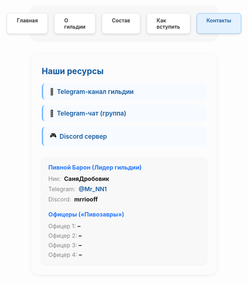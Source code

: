 <style>
.menu-nav {
  display: flex; 
  justify-content: center; 
  gap: 18px; 
  background: #f7f7f7; 
  padding: 18px 0 16px 0; 
  border-radius: 0 0 14px 14px; 
  box-shadow: 0 2px 8px #0001;
  margin-bottom: 40px;
  max-width: 700px;
  margin-left: auto;
  margin-right: auto;
}
.menu-btn {
  background: #fff;
  color: #2d2d2d;
  font-weight: 600;
  border-radius: 8px;
  padding: 10px 26px;
  text-decoration: none;
  transition: background 0.18s, box-shadow 0.18s, color 0.18s;
  box-shadow: 0 2px 6px #0002;
  border: 1px solid #ececec;
  display: inline-block;
}
.menu-btn:hover, .menu-btn:focus {
  background: #ffda73;
  border-color: #f3c143;
  color: #222;
  outline: none;
}
.menu-btn.active {
  background: #e3f1ff;
  border-color: #7dbdff;
  color: #145ba0;
}
.contacts-wrap {
  max-width: 700px;
  margin: 0 auto 36px auto;
  background: #fcfcfd;
  border-radius: 18px;
  box-shadow: 0 2px 12px #0001;
  padding: 32px 28px 28px 28px;
  font-size: 1.15em;
}
.contacts-title {
  font-size: 1.4em;
  font-weight: 700;
  color: #145ba0;
  margin-bottom: 20px;
  display: flex;
  align-items: center;
  gap: 10px;
}
.contacts-list {
  list-style: none;
  margin: 0 0 2em 0;
  padding: 0;
  display: flex;
  flex-direction: column;
  gap: 14px;
}
.contacts-list li {
  background: #f7faff;
  border-left: 4px solid #7dbdff;
  border-radius: 10px;
  padding: 12px 18px;
  font-size: 1.06em;
  display: flex;
  align-items: center;
  gap: 8px;
}
.contacts-link {
  color: #145ba0;
  text-decoration: none;
  font-weight: 600;
  transition: color 0.15s;
}
.contacts-link:hover {
  color: #e3b108;
  text-decoration: underline;
}
.leader-block {
  margin-top: 2em;
  padding: 16px 18px;
  background: #f8f8f8;
  border-radius: 10px;
  box-shadow: 0 1px 6px #0001;
}
.leader-title {
  font-weight: 700;
  color: #2979ff;
  margin-bottom: 0.7em;
}
.leader-contacts {
  display: flex;
  flex-direction: column;
  gap: 8px;
  margin-bottom: 16px;
}
.leader-label {
  color: #888;
  font-size: 0.98em;
  margin-right: 4px;
}
.officers-title {
  font-weight: 700;
  color: #2979ff;
  margin-top: 1.3em;
  margin-bottom: 0.7em;
}
.officer-list {
  display: flex;
  flex-direction: column;
  gap: 6px;
}
.officer-label {
  color: #888;
  font-size: 0.97em;
  min-width: 72px;
  display: inline-block;
}
</style>

<!-- Меню -->
<div class="menu-nav">
  <a href="/Beer-Syndicate/" class="menu-btn">Главная</a>
  <a href="/Beer-Syndicate/about" class="menu-btn">О гильдии</a>
  <a href="/Beer-Syndicate/members" class="menu-btn">Состав</a>
  <a href="/Beer-Syndicate/recruit" class="menu-btn">Как вступить</a>
  <a href="/Beer-Syndicate/contacts" class="menu-btn active">Контакты</a>
</div>

<!-- Контакты -->
<div class="contacts-wrap">
  <div class="contacts-title">Наши ресурсы</div>
  <ul class="contacts-list">
    <li>📢 <a class="contacts-link" href="https://t.me/BeerSyndicate_aa" target="_blank">Telegram-канал гильдии</a></li>
    <li>💬 <a class="contacts-link" href="https://t.me/+igz_gbmt_OE5YTVi" target="_blank">Telegram-чат (группа)</a></li>
    <li>🎮 <a class="contacts-link" href="https://discord.gg/wnCxVG2m" target="_blank">Discord сервер</a></li>
  </ul>

  <div class="leader-block">
    <div class="leader-title">Пивной Барон (Лидер гильдии)</div>
    <div class="leader-contacts">
      <span><span class="leader-label">Ник:</span> <b>СаняДробовик</b></span>
      <span><span class="leader-label">Telegram:</span>
        <a class="contacts-link" href="https://t.me/Mr_NN1" target="_blank">@Mr_NN1</a>
      </span>
      <span><span class="leader-label">Discord:</span>
        <b>mrriooff</b>
      </span>
    </div>
    <div class="officers-title">Офицеры («Пивозавры»)</div>
    <div class="officer-list">
      <span><span class="officer-label">Офицер 1:</span> <b>–</b></span>
      <span><span class="officer-label">Офицер 2:</span> <b>–</b></span>
      <span><span class="officer-label">Офицер 3:</span> <b>–</b></span>
      <span><span class="officer-label">Офицер 4:</span> <b>–</b></span>
    </div>
  </div>
</div>
